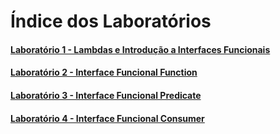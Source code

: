 # Índice dos Laboratórios

#### [Laboratório 1 - Lambdas e Introdução a Interfaces Funcionais](https://github.com/corelioBH/design-app-java/tree/master/Programacao%20Funcional/src/laboratorio1/)
#### [Laboratório 2 - Interface Funcional Function](https://github.com/corelioBH/design-app-java/tree/master/Programacao%20Funcional/src/laboratorio2/)
#### [Laboratório 3 - Interface Funcional Predicate](https://github.com/corelioBH/design-app-java/tree/master/Programacao%20Funcional/src/laboratorio3/)
#### [Laboratório 4 - Interface Funcional Consumer](https://github.com/corelioBH/design-app-java/tree/master/Programacao%20Funcional/src/laboratorio4/)
